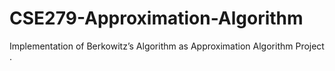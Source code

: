 # CSE279-Approximation-Algorithm
Implementation of Berkowitz’s Algorithm as Approximation Algorithm Project .
